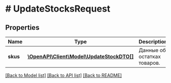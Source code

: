 # # UpdateStocksRequest

## Properties

Name | Type | Description | Notes
------------ | ------------- | ------------- | -------------
**skus** | [**\OpenAPI\Client\Model\UpdateStockDTO[]**](UpdateStockDTO.md) | Данные об остатках товаров. |

[[Back to Model list]](../../README.md#models) [[Back to API list]](../../README.md#endpoints) [[Back to README]](../../README.md)
